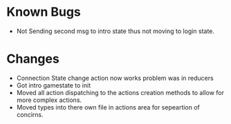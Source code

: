 # Known Bugs
* Not Sending second msg to intro state thus not moving to login state.

# Changes
* Connection State change action now works problem was in reducers
* Got intro gamestate to init
* Moved all action dispatching to the actions creation methods to allow for more complex actions.
* Moved types into there own file in actions area for sepeartion of concirns.